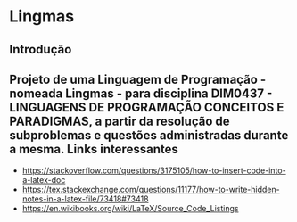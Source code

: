 Lingmas
=======
Introdução
----------
Projeto de uma Linguagem de Programação  - nomeada **Lingmas** - para disciplina **DIM0437 - LINGUAGENS DE PROGRAMAÇÃO CONCEITOS E PARADIGMAS**, a partir da resolução de subproblemas e questões administradas durante a mesma.
Links interessantes
-------------------
- https://stackoverflow.com/questions/3175105/how-to-insert-code-into-a-latex-doc
- https://tex.stackexchange.com/questions/11177/how-to-write-hidden-notes-in-a-latex-file/73418#73418
- https://en.wikibooks.org/wiki/LaTeX/Source_Code_Listings
